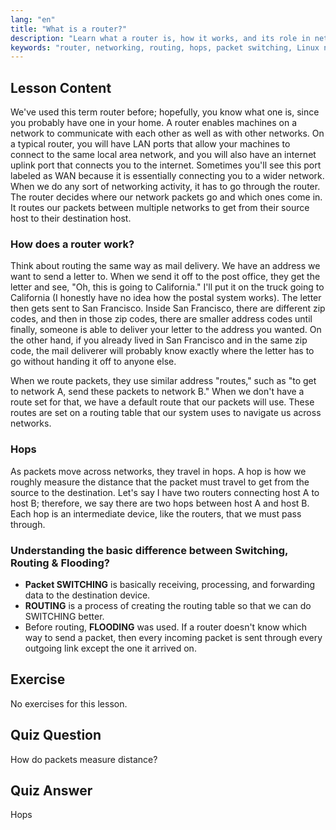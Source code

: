 ```yaml
---
lang: "en"
title: "What is a router?"
description: "Learn what a router is, how it works, and its role in networking. Understand routing, hops, and packet delivery for beginners."
keywords: "router, networking, routing, hops, packet switching, Linux networking, beginner tutorial, network guide"
---
```


## Lesson Content

We've used this term router before; hopefully, you know what one is, since you probably have one in your home. A router enables machines on a network to communicate with each other as well as with other networks. On a typical router, you will have LAN ports that allow your machines to connect to the same local area network, and you will also have an internet uplink port that connects you to the internet. Sometimes you'll see this port labeled as WAN because it is essentially connecting you to a wider network. When we do any sort of networking activity, it has to go through the router. The router decides where our network packets go and which ones come in. It routes our packets between multiple networks to get from their source host to their destination host.

### How does a router work?

Think about routing the same way as mail delivery. We have an address we want to send a letter to. When we send it off to the post office, they get the letter and see, "Oh, this is going to California." I'll put it on the truck going to California (I honestly have no idea how the postal system works). The letter then gets sent to San Francisco. Inside San Francisco, there are different zip codes, and then in those zip codes, there are smaller address codes until finally, someone is able to deliver your letter to the address you wanted. On the other hand, if you already lived in San Francisco and in the same zip code, the mail deliverer will probably know exactly where the letter has to go without handing it off to anyone else.

When we route packets, they use similar address "routes," such as "to get to network A, send these packets to network B." When we don't have a route set for that, we have a default route that our packets will use. These routes are set on a routing table that our system uses to navigate us across networks.

### Hops

As packets move across networks, they travel in hops. A hop is how we roughly measure the distance that the packet must travel to get from the source to the destination. Let's say I have two routers connecting host A to host B; therefore, we say there are two hops between host A and host B. Each hop is an intermediate device, like the routers, that we must pass through.

### Understanding the basic difference between Switching, Routing & Flooding?

- **Packet SWITCHING** is basically receiving, processing, and forwarding data to the destination device.
- **ROUTING** is a process of creating the routing table so that we can do SWITCHING better.
- Before routing, **FLOODING** was used. If a router doesn't know which way to send a packet, then every incoming packet is sent through every outgoing link except the one it arrived on.

## Exercise

No exercises for this lesson.

## Quiz Question

How do packets measure distance?

## Quiz Answer

Hops
